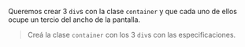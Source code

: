 Queremos crear 3 `div`s con la clase `container` y que cada uno de ellos ocupe un tercio del ancho de la pantalla.

> Creá la clase `container` con los 3 `div`s con las especificaciones.